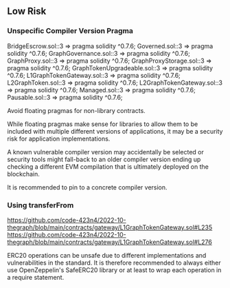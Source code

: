 ## Low Risk
### Unspecific Compiler Version Pragma

BridgeEscrow.sol::3 => pragma solidity ^0.7.6;
Governed.sol::3 => pragma solidity ^0.7.6;
GraphGovernance.sol::3 => pragma solidity ^0.7.6;
GraphProxy.sol::3 => pragma solidity ^0.7.6;
GraphProxyStorage.sol::3 => pragma solidity ^0.7.6;
GraphTokenUpgradeable.sol::3 => pragma solidity ^0.7.6;
L1GraphTokenGateway.sol::3 => pragma solidity ^0.7.6;
L2GraphToken.sol::3 => pragma solidity ^0.7.6;
L2GraphTokenGateway.sol::3 => pragma solidity ^0.7.6;
Managed.sol::3 => pragma solidity ^0.7.6;
Pausable.sol::3 => pragma solidity ^0.7.6;

Avoid floating pragmas for non-library contracts.

While floating pragmas make sense for libraries to allow them to be included with multiple different versions of applications, it may be a security risk for application implementations.

A known vulnerable compiler version may accidentally be selected or security tools might fall-back to an older compiler version ending up checking a different EVM compilation that is ultimately deployed on the blockchain.

It is recommended to pin to a concrete compiler version.

### Using transferFrom

https://github.com/code-423n4/2022-10-thegraph/blob/main/contracts/gateway/L1GraphTokenGateway.sol#L235
https://github.com/code-423n4/2022-10-thegraph/blob/main/contracts/gateway/L1GraphTokenGateway.sol#L276

ERC20 operations can be unsafe due to different implementations and vulnerabilities in the standard.
It is therefore recommended to always either use OpenZeppelin's SafeERC20 library or at least to wrap each operation in a require statement.
